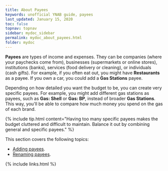 ```yaml
---
title: About Payees
keywords: unofficial YNAB guide, payees
last_updated: January 15, 2020
toc: false
topnav: topnav
sidebar: mydoc_sidebar
permalink: mydoc_about_payees.html
folder: mydoc
---
```


**Payees** are types of income and expenses. They can be companies (where your paychecks come from), businesses (supermarkets or online stores), institutions (banks), services (food delivery or cleaning), or individuals (cash gifts). For example, if you often eat out, you might have **Restaurants** as a payee. If you own a car, you could add a **Gas Stations** payee.

Depending on how detailed you want the budget to be, you can create very specific payees. For example, you might add different gas stations as payees, such as **Gas: Shell** or **Gas: BP**, instead of broader **Gas Stations**. This way, you'll be able to compare how much money you spend on the gas of each brand.

{% include tip.html content="Having too many specific payees makes the budget cluttered and difficult to maintain. Balance it out by combining general and specific payees." %}

This section covers the following topics:

*  [Adding payees](mydoc_adding_payees.html).
*  [Renaming payees](mydoc_renaming_payees.html).

{% include links.html %}
